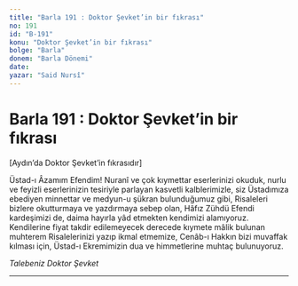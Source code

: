 ```yaml
---
title: "Barla 191 : Doktor Şevket’in bir fıkrası"
no: 191
id: "B-191"
konu: "Doktor Şevket’in bir fıkrası"
bolge: "Barla"
donem: "Barla Dönemi"
date: 
yazar: "Said Nursî"
---
```


# Barla 191 : Doktor Şevket’in bir fıkrası

<p class="takdim">[Aydın’da Doktor Şevket’in fıkrasıdır]</p>

Üstad-ı Âzamım Efendim! Nuranî ve çok kıymettar eserlerinizi okuduk, nurlu ve feyizli eserlerinizin tesiriyle parlayan kasvetli kalblerimizle, siz Üstadımıza ebediyen minnettar ve medyun-u şükran bulunduğumuz gibi, Risaleleri bizlere okutturmaya ve yazdırmaya sebep olan, Hâfız Zühdü Efendi kardeşimizi de, daima hayırla yâd etmekten kendimizi alamıyoruz. Kendilerine fiyat takdir edilemeyecek derecede kıymete mâlik bulunan muhterem Risalelerinizi yazıp ikmal etmemize, Cenâb-ı Hakkın bizi muvaffak kılması için, Üstad-ı Ekremimizin dua ve himmetlerine muhtaç bulunuyoruz.

*Talebeniz*
*Doktor Şevket*

***
